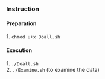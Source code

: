 
<h3>Instruction</h3>
<h4>Preparation</h4>
<p>
  1. <code>chmod u+x Doall.sh</code>
</p>
<h4>Execution</h4>
<p>
  1. <code>./Doall.sh</code>
  <br>
  2. <code>./Examine.sh</code> (to examine the data)
</p>


